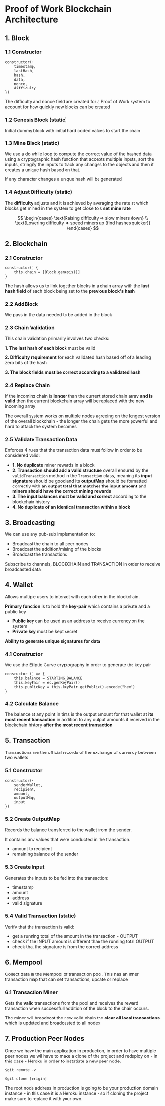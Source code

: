 # Proof of Work Blockchain Architecture

## 1. Block

### 1.1 Constructor
```
constructor({
	timestamp,
	lastHash,
	hash,
	data,
	nonce,
	difficulty
})
```

The difficulty and nonce field are created for a Proof of Work system to account for how quickly new blocks can be created

### 1.2 Genesis Block (static)
Initial dummy block with initial hard coded values to start the chain

### 1.3 Mine Block (static)

We use a do while loop to compute the correct value of the hashed data using a cryptographic hash function that accepts multiple inputs, sort the inputs, stringify the inputs to track any changes to the objects and then it creates a unique hash based on that.

If any character changes a unique hash will be generated

### 1.4 Adjust Difficulty (static)

The **difficulty** adjusts and it is achieved by averaging the rate at which blocks get mined in the system to get close to s **set mine rate**

$$
\begin{cases}
\text{Raising difficulty => slow miners down} \\
\text{Lowering difficulty => speed miners up (find hashes quicker)}
\end{cases}
$$

## 2. Blockchain

### 2.1 Constructor

```
constructor() {
	this.chain = [Block.genesis()]
}
```

The hash allows us to link together blocks in a chain array with the **last hash field** of each block being set to the **previous block's hash** 

### 2.2 AddBlock

We pass in the data needed to be added in the block

### 2.3 Chain Validation

This chain validation primarily involves two checks:

**1. The last hash of each block** must be valid

**2.  Difficulty requirement** for each validated hash based off of a leading zero bits of the hash

**3. The block fields must be correct according to a validated hash**

### 2.4 Replace Chain

If the incoming chain is **longer** than the current stored chain array **and is valid** then the current blockchain array will be replaced with the new incoming array 

The overall system works on multiple nodes agreeing on the longest version of the overall blockchain - the longer the chain gets the more powerful and hard to attack the system becomes

### 2.5 Validate Transaction Data

Enforces 4 rules that the transaction data must follow in order to be considered valid:

- **1. No duplicate** miner rewards in a block
- **2. Transaction should add a valid structure** overall ensured by the `validTransaction` method in the `Transaction` class, meaning its **input signature** should be good and its **outputMap** should be formatted correctly with **an output total that matches the input amount** and **miners should have the correct mining rewards**
- **3. The input balances must be valid and correct** according to the blockchain history 
- **4. No duplicate of an identical transaction within a block**

## 3. Broadcasting
We can use any pub-sub implementation to:

- Broadcast the chain to all peer nodes
- Broadcast the addition/mining of the blocks
- Broadcast the transactions 

Subscribe to channels, BLOCKCHAIN and TRANSACTION in order to receive broadcasted data

## 4. Wallet
Allows multiple users to interact with each other in the blockchain.

**Primary function** is to hold the **key-pair** which contains a private and a public key

- **Public key** can be used as an address to receive currency on the system
- **Private key** must be kept secret

**Ability to generate unique signatures for data**

### 4.1 Constructor

We use the Elliptic Curve cryptography in order to generate the key pair
```
consructor () => {
	this.balance = STARTING_BALANCE
	this.keyPair = ec.genKeyPair()
	this.publicKey = this.keyPair.getPublic().encode("hex")
}
```

### 4.2 Calculate Balance

The balance at any point in tims is the output amount for that wallet at **its most recent transaction** in addition to any output amounts it received in the blockchain history **after the most recent transaction**

## 5. Transaction

Transactions are the official records of the exchange of currency between two wallets

### 5.1 Constructor
```
constructor({
	senderWallet,
	recipient,
	amount,
	outputMap,
	input
})
```

### 5.2 Create OutputMap

Records the balance transferred to the wallet from the sender.

It contains any values that were conducted in the transaction.

- amount to recipient
- remaining balance of the sender

### 5.3 Create Input

Generates the inputs to be fed into the transaction:

- timestamp
- amount
- address
- valid signature

### 5.4 Valid Transaction (static)

Verify that the transaction is valid:

- get a running total of the amount in the transaction - OUTPUT
- check if the INPUT amount is different than the running total OUTPUT
- check that the signature is from the correct address

## 6. Mempool

Collect data in the Mempool or transaction pool. This has an inner transaction map that can set transactions, update or replace

### 6.1 Transaction Miner
Gets the **valid** transactions from the pool and receives the reward transaction when successfull addition of the block to the chain occurs. 

The miner will broadcast the new valid chain the **clear all local transactions** which is updated and broadcasted to all nodes

## 7. Production Peer Nodes
Once we have the main application in production, in order to have multiple peer nodes we wil have to make a clone of the project and redeploy on - in this case - Heroku in order to instatiate a new peer node.

`$git remote -v`

`$git clone [origin]`

The root node address in production is going to be your production domain instance - in this case it is a Heroku instance - so if cloning the project make sure to replace it with your own.